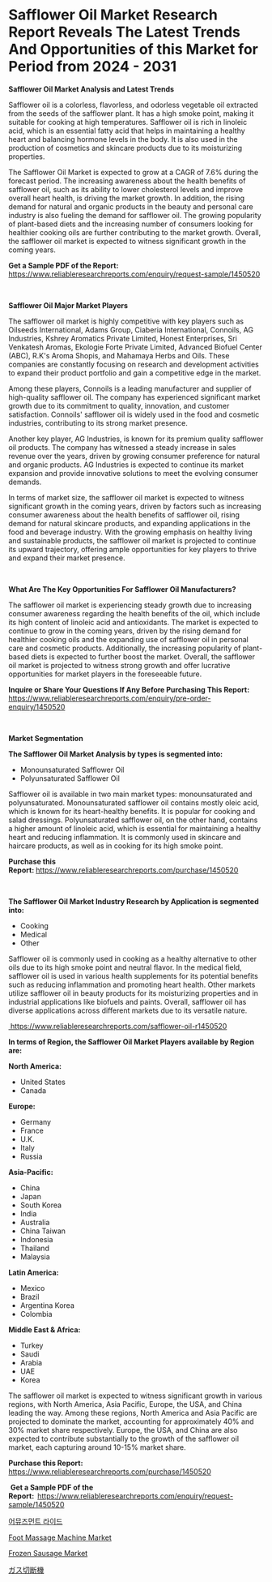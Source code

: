<p><h1>Safflower Oil Market Research Report Reveals The Latest Trends And Opportunities of this Market for Period from 2024 - 2031</h1></p><p><strong>Safflower Oil Market Analysis and Latest Trends</strong></p>
<p><p>Safflower oil is a colorless, flavorless, and odorless vegetable oil extracted from the seeds of the safflower plant. It has a high smoke point, making it suitable for cooking at high temperatures. Safflower oil is rich in linoleic acid, which is an essential fatty acid that helps in maintaining a healthy heart and balancing hormone levels in the body. It is also used in the production of cosmetics and skincare products due to its moisturizing properties.</p><p>The Safflower Oil Market is expected to grow at a CAGR of 7.6% during the forecast period. The increasing awareness about the health benefits of safflower oil, such as its ability to lower cholesterol levels and improve overall heart health, is driving the market growth. In addition, the rising demand for natural and organic products in the beauty and personal care industry is also fueling the demand for safflower oil. The growing popularity of plant-based diets and the increasing number of consumers looking for healthier cooking oils are further contributing to the market growth. Overall, the safflower oil market is expected to witness significant growth in the coming years.</p></p>
<p><strong>Get a Sample PDF of the Report:&nbsp;</strong> <a href="https://www.reliableresearchreports.com/enquiry/request-sample/1450520">https://www.reliableresearchreports.com/enquiry/request-sample/1450520</a></p>
<p>&nbsp;</p>
<p><strong>Safflower Oil Major Market Players</strong></p>
<p><p>The safflower oil market is highly competitive with key players such as Oilseeds International, Adams Group, Ciaberia International, Connoils, AG Industries, Kshrey Aromatics Private Limited, Honest Enterprises, Sri Venkatesh Aromas, Ekologie Forte Private Limited, Advanced Biofuel Center (ABC), R.K's Aroma Shopis, and Mahamaya Herbs and Oils. These companies are constantly focusing on research and development activities to expand their product portfolio and gain a competitive edge in the market.</p><p>Among these players, Connoils is a leading manufacturer and supplier of high-quality safflower oil. The company has experienced significant market growth due to its commitment to quality, innovation, and customer satisfaction. Connoils' safflower oil is widely used in the food and cosmetic industries, contributing to its strong market presence. </p><p>Another key player, AG Industries, is known for its premium quality safflower oil products. The company has witnessed a steady increase in sales revenue over the years, driven by growing consumer preference for natural and organic products. AG Industries is expected to continue its market expansion and provide innovative solutions to meet the evolving consumer demands.</p><p>In terms of market size, the safflower oil market is expected to witness significant growth in the coming years, driven by factors such as increasing consumer awareness about the health benefits of safflower oil, rising demand for natural skincare products, and expanding applications in the food and beverage industry. With the growing emphasis on healthy living and sustainable products, the safflower oil market is projected to continue its upward trajectory, offering ample opportunities for key players to thrive and expand their market presence.</p></p>
<p>&nbsp;</p>
<p><strong>What Are The Key Opportunities For Safflower Oil Manufacturers?</strong></p>
<p><p>The safflower oil market is experiencing steady growth due to increasing consumer awareness regarding the health benefits of the oil, which include its high content of linoleic acid and antioxidants. The market is expected to continue to grow in the coming years, driven by the rising demand for healthier cooking oils and the expanding use of safflower oil in personal care and cosmetic products. Additionally, the increasing popularity of plant-based diets is expected to further boost the market. Overall, the safflower oil market is projected to witness strong growth and offer lucrative opportunities for market players in the foreseeable future.</p></p>
<p><strong>Inquire or Share Your Questions If Any Before Purchasing This Report:</strong> <a href="https://www.reliableresearchreports.com/enquiry/pre-order-enquiry/1450520">https://www.reliableresearchreports.com/enquiry/pre-order-enquiry/1450520</a></p>
<p>&nbsp;</p>
<p><strong>Market Segmentation</strong></p>
<p><strong>The Safflower Oil Market Analysis by types is segmented into:</strong></p>
<p><ul><li>Monounsaturated Safflower Oil</li><li>Polyunsaturated Safflower Oil</li></ul></p>
<p><p>Safflower oil is available in two main market types: monounsaturated and polyunsaturated. Monounsaturated safflower oil contains mostly oleic acid, which is known for its heart-healthy benefits. It is popular for cooking and salad dressings. Polyunsaturated safflower oil, on the other hand, contains a higher amount of linoleic acid, which is essential for maintaining a healthy heart and reducing inflammation. It is commonly used in skincare and haircare products, as well as in cooking for its high smoke point.</p></p>
<p><strong>Purchase this Report:&nbsp;</strong><a href="https://www.reliableresearchreports.com/purchase/1450520">https://www.reliableresearchreports.com/purchase/1450520</a></p>
<p>&nbsp;</p>
<p><strong>The Safflower Oil Market Industry Research by Application is segmented into:</strong></p>
<p><ul><li>Cooking</li><li>Medical</li><li>Other</li></ul></p>
<p><p>Safflower oil is commonly used in cooking as a healthy alternative to other oils due to its high smoke point and neutral flavor. In the medical field, safflower oil is used in various health supplements for its potential benefits such as reducing inflammation and promoting heart health. Other markets utilize safflower oil in beauty products for its moisturizing properties and in industrial applications like biofuels and paints. Overall, safflower oil has diverse applications across different markets due to its versatile nature.</p></p>
<p><a href="https://www.reliableresearchreports.com/safflower-oil-r1450520">&nbsp;https://www.reliableresearchreports.com/safflower-oil-r1450520</a></p>
<p><strong>In terms of Region, the Safflower Oil Market Players available by Region are:</strong></p>
<p>
    <p> <strong> North America: </strong>
        <ul>
            <li>United States</li>
            <li>Canada</li>
        </ul>
        </p> 
    <p> <strong> Europe: </strong>
        <ul>
            <li>Germany</li>
            <li>France</li>
            <li>U.K.</li>
            <li>Italy</li>
            <li>Russia</li>
        </ul>
        </p> 
    <p> <strong> Asia-Pacific: </strong>
        <ul>
            <li>China</li>
            <li>Japan</li>
            <li>South Korea</li>
            <li>India</li>
            <li>Australia</li>
            <li>China Taiwan</li>
            <li>Indonesia</li>
            <li>Thailand</li>
            <li>Malaysia</li>
        </ul>
        </p> 
    <p> <strong> Latin America: </strong>
        <ul>
            <li>Mexico</li>
            <li>Brazil</li>
            <li>Argentina Korea</li>
            <li>Colombia</li>
        </ul>
        </p> 
    <p> <strong> Middle East & Africa: </strong>
        <ul>
            <li>Turkey</li>
            <li>Saudi</li>
            <li>Arabia</li>
            <li>UAE</li>
            <li>Korea</li>
        </ul>
    </p>
    </p>
<p><p>The safflower oil market is expected to witness significant growth in various regions, with North America, Asia Pacific, Europe, the USA, and China leading the way. Among these regions, North America and Asia Pacific are projected to dominate the market, accounting for approximately 40% and 30% market share respectively. Europe, the USA, and China are also expected to contribute substantially to the growth of the safflower oil market, each capturing around 10-15% market share.</p></p>
<p><strong>Purchase this Report: </strong><a href="https://www.reliableresearchreports.com/purchase/1450520">https://www.reliableresearchreports.com/purchase/1450520</a></p>
<p>&nbsp;<strong>Get a Sample PDF of the Report:&nbsp;&nbsp;</strong><a href="https://www.reliableresearchreports.com/enquiry/request-sample/1450520">https://www.reliableresearchreports.com/enquiry/request-sample/1450520</a></p>
<p><strong></strong></p>
<p><p><a href="https://github.com/TrevorKruvalis5678/Market-Research-Report-List-3/blob/main/759777239866.md">어뮤즈먼트 라이드</a></p><p><a href="https://github.com/jackPeters644/Market-Research-Report-List-1/blob/main/foot-massage-machine-market.md">Foot Massage Machine Market</a></p><p><a href="https://github.com/laurahalfhide/Market-Research-Report-List-1/blob/main/frozen-sausage-market.md">Frozen Sausage Market</a></p><p><a href="https://github.com/DwightHuels1/Market-Research-Report-List-2/blob/main/470126330512.md">ガス切断機</a></p></p>